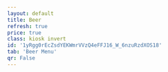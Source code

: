 ```yaml
---
layout: default
title: Beer
refresh: true
price: true
class: kiosk invert
id: '1yRgg0rEcZsdYEKWmrVVzQ4eFFJ16_W_6nzuRzdXOS18'
tab: 'Beer Menu'
qr: False
---
```

